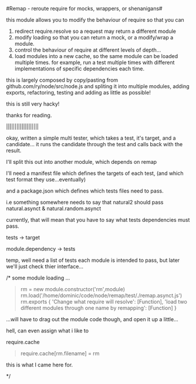 
#Remap - reroute require for mocks, wrappers, or shenanigans#

this module allows you to modify the behaviour of require so that you can

1. redirect require.resolve so a request may return a different module
2. modify loading so that you can return a mock, or a modify/wrap a module.
3. control the behaviour of require at different levels of depth...
4. load modules into a new cache, so the same module can be loaded multiple times. for example, run a test multiple times with different implementations of specific dependencies each time.

this is largely composed by copy/pasting from github.com/ry/node/src/node.js and spliting it into multiple modules, adding exports, refactoring, testing and adding as little as possible!

this is still very hacky! 

thanks for reading.


|||||||||||||||||||

okay, written a simple multi tester, which takes a test, it's target, and a candidate... 
it runs the candidate through the test and calls back with the result.

I'll split this out into another module, which depends on remap

I'll need a manifest file which defines the targets of each test, 
(and which test format they use...eventually)

and a package.json which defines which tests files need to pass.

i.e something somewhere needs to say that natural2 should pass natural.asynct & natural.random.asynct

currently, that will mean that you have to say what tests dependencies must pass.

tests -> target

module.dependency -> tests

temp, well need a list of tests each module is intended to pass, but later we'll just check thier interface...





/*
some module loading ...

> rm = new module.constructor('rm',module)
> rm.load('/home/dominic/code/node/remap/test/./remap.asynct.js')
> rm.exports
{ 'Change what require will resolve': [Function],
  'load two different modules through one name by remapping': [Function] }

...will have to drag out the module code though, and open it up a little...

hell, can even assign what i like to 

require.cache

>require.cache[rm.filename] = rm

this is what I came here for.

*/
